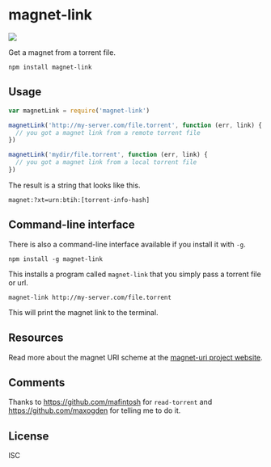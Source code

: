 # magnet-link

[![](https://travis-ci.org/ngoldman/magnet-link.svg)](https://travis-ci.org/ngoldman/magnet-link)

Get a magnet from a torrent file.

```
npm install magnet-link
```

## Usage

```js
var magnetLink = require('magnet-link')

magnetLink('http://my-server.com/file.torrent', function (err, link) {
  // you got a magnet link from a remote torrent file
})

magnetLink('mydir/file.torrent', function (err, link) {
  // you got a magnet link from a local torrent file
})
```

The result is a string that looks like this.

```
magnet:?xt=urn:btih:[torrent-info-hash]
```

## Command-line interface

There is also a command-line interface available if you install it with `-g`.

```
npm install -g magnet-link
```

This installs a program called `magnet-link` that you simply pass a torrent file or url.

```
magnet-link http://my-server.com/file.torrent
```

This will print the magnet link to the terminal.

## Resources

Read more about the magnet URI scheme at the [magnet-uri project website](http://magnet-uri.sourceforge.net).

## Comments

Thanks to https://github.com/mafintosh for `read-torrent` and https://github.com/maxogden for telling me to do it.

## License

ISC
